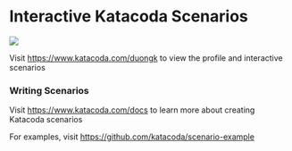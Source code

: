 # Interactive Katacoda Scenarios

[![](http://shields.katacoda.com/katacoda/duongk/count.svg)](https://www.katacoda.com/duongk "Get your profile on Katacoda.com")

Visit https://www.katacoda.com/duongk to view the profile and interactive scenarios

### Writing Scenarios
Visit https://www.katacoda.com/docs to learn more about creating Katacoda scenarios

For examples, visit https://github.com/katacoda/scenario-example
